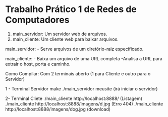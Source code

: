 # Trabalho Prático 1 de Redes de Computadores

1.  main_servidor: Um servidor web de arquivos.
2.  main_cliente: Um cliente web para baixar arquivos.

main_servidor:
    - Serve arquivos de um diretório-raiz especificado.

main_cliente:
    - Baixa um arquivo de uma URL completa
    -Analisa a URL para extrair o host, porta e caminho.



Como Compilar:
    Com 2 terminais aberto (1 para Cliente e outro para o Servidor)

1 - Terminal Servidor 
    make
    ./main_servidor meusite (irá iniciar o servidor)
    
2- Terminal Cliete
    ./main_cliente http://localhost:8888/ (Listagem)
    ./main_cliente http://localhost:8888/imagens/d.jpg (Erro 404)
    ./main_cliente http://localhost:8888/imagens/dog.jpg (download)
    
